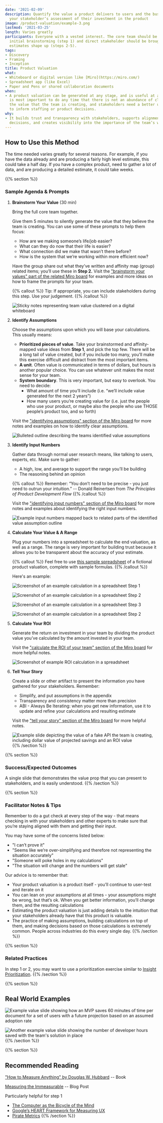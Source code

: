 ```yaml
---
date: '2021-02-09'
description: Quantify the value a product delivers to users and the business to support
  your stakeholder’s assessment of their investment in the product
image: /product-valuation/example-3.png
lastmod: '2021-03-25'
length: Varies greatly
participants: Everyone with a vested interest. The core team should be involved in
  initial brainstorming (step 1) and direct stakeholder should be brought along as
  estimates shape up (steps 2-5).
tags:
- Discovery
- Framing
- Inception
title: Product Valuation
what:
- Whiteboard or digital version like [Miro](https://miro.com/)
- Spreadsheet app (like Excel)
- Paper and Pens or shared collaboration documents
when:
- A product valuation can be generated at any stage, and is useful at any stage. It
  is most important to do any time that there is not an abundance of clarity into
  the value that the team is creating, and stakeholders need a better understanding
  to inform staffing or product decisions.
why:
- It builds trust and transparency with stakeholders, supports alignment on product
  decisions, and creates visibility into the importance of the team’s work.
---
```


## How to Use this Method
The time needed varies greatly for several reasons. For example, if you have the data already and are producing a fairly high level estimate, this could take a half day. If you have a complex product, need to gather a lot of data, and are producing a detailed estimate, it could take weeks.

{{% section %}}
### Sample Agenda & Prompts
1. **Brainstorm Your Value** (30 min)
        
   Bring the full core team together.

   Give them 5 minutes to silently generate the value that they believe the team is creating. You can use some of these prompts to help them focus:

   - How are we making someone’s life/job easier?
   - What can they do now that their life is easier?
   - What connection did we make that wasn’t there before?
   - How is the system that we’re working within more efficient now?

   Have the group share out what they’ve written and affinity map (group) related items; you’ll use these in **Step 2.** Visit the ["brainstorm your values" part of the related Miro board](https://miro.com/app/board/o9J_lNuKt0U=/?moveToWidget=3074457356234182070&cot=14) for examples and more ideas on how to frame the prompts for your team.

   {{% callout %}}
   Tip: If appropriate, you can include stakeholders during this step. Use your judgement.
   {{% /callout %}}
   
   ![Sticky notes representing team value clustered on a digital whiteboard](/images/practices/product-valuation/step-1.png)

1. **Identify Assumptions**

   Choose the assumptions upon which you will base your calculations. This usually means:
   - **Prioritized pieces of value**. Take your brainstormed and affinity-mapped value ideas from **Step 1**, and pick the top few. There will be a long tail of value created, but if you include too many, you’ll make this exercise difficult and distract from the most important items.
   - **A unit**. Often value is communicated in terms of dollars, but hours is another popular choice. You can use whatever unit makes the most sense for your team.
   - **System boundary**. This is very important, but easy to overlook. You need to decide:
     - What amount of time you’ll include (i.e. “we’ll include value generated for the next 2 years”)
     - How many users you’re creating value for (i.e. just the people who use your product, or maybe also the people who use THOSE people’s product too, and so forth)

   Visit the ["identifying assumptions" section of the Miro board](https://miro.com/app/board/o9J_lNuKt0U=/?moveToWidget=3074457356234182071&cot=14) for more notes and examples on how to identify clear assumptions.

   ![Bulleted outline describing the teams identified value assumptions](/images/practices/product-valuation/step-2.png)

1. **Identify Input Numbers**

   Gather data through normal user research means, like talking to users, experts, etc. Make sure to gather:
   
   - A high, low, and average to support the range you’ll be building
   - The reasoning behind an opinion

   {{% callout %}}
   Remember: “You don’t need to be precise - you just need to outrun your intuition.” -- Donald Reinertsen from *The Principles of Product Development Flow*
   {{% /callout %}}

   Visit the ["identifying input numbers" section of the Miro board](https://miro.com/app/board/o9J_lNuKt0U=/?moveToWidget=3074457356234182072&cot=14) for more notes and examples about identifying the right input numbers.

   ![Example input numbers mapped back to related parts of the identified value assumption outline](/images/practices/product-valuation/step-3.png)

1. **Calculate Your Value & A Range**

   Plug your numbers into a spreadsheet to calculate the end valuation, as well as a range. The range is very important for building trust because it allows you to be transparent about the accuracy of your estimate.
   
   {{% callout %}}
   Feel free to use [this sample spreadsheet](/files/PM-onomics-Examples.xlsx) of a fictional product valuation, complete with sample formulas.
   {{% /callout %}} 
   
   Here's an example:
  
   ![Screenshot of an example calculation in a spreadsheet Step 1](/images/practices/product-valuation/api1.png)
   
   ![Screenshot of an example calculation in a spreadsheet Step 2](/images/practices/product-valuation/api2.png)
   
   ![Screenshot of an example calculation in a spreadsheet Step 3](/images/practices/product-valuation/api3.png)
   
   ![Screenshot of an example calculation in a spreadsheet Step 2](/images/practices/product-valuation/step-4.png)

1. **Calculate Your ROI**

   Generate the return on investment in your team by dividing the product value you’ve calculated by the amount invested in your team.

   Visit the ["calculate the ROI of your team" section of the Miro board](https://miro.com/app/board/o9J_lNuKt0U=/?moveToWidget=3074457356234182074&cot=14) for more helpful notes.

   ![Screenshot of example ROI calculation in a spreadsheet](/images/practices/product-valuation/step-5.png)

1. **Tell Your Story**

   Create a slide or other artifact to present the information you have gathered for your stakeholders. Remember:
   - Simplify, and put assumptions in the appendix
   - Transparency and consistency matter more than precision
   - ABI - Always Be Iterating: when you get new information,  use it to update and refine your calculations and resulting estimate

   Visit the ["tell your story" section of the Miro board](https://miro.com/app/board/o9J_lNuKt0U=/?moveToWidget=3074457356234182075&cot=14) for more helpful notes. 

   ![Example slide depicting the value of a fake API the team is creating, including dollar value of projected savings and an ROI value](/images/practices/product-valuation/step-6.png)
{{% /section %}}

{{% section %}}
### Success/Expected Outcomes
A single slide that demonstrates the value prop that you can present to stakeholders, and is easily understood.
{{% /section %}}

{{% section %}}
### Facilitator Notes & Tips

Remember to do a gut check at every step of the way - that means checking in with your stakeholders and other experts to make sure that you’re staying aligned with them and getting their input.

You may have some of the concerns listed below:

- "I can’t prove it"
- "Seems like we’re over-simplifying and therefore not representing the situation accurately"
- "Someone will poke holes in my calculations"
- "The situation will change and the numbers will get stale"

Our advice is to remember that:

- Your product valuation is a product itself - you’ll continue to user-test and iterate on it
- You can lean on your assumptions at all times - your assumptions might be wrong, but that’s ok. When you get better information, you’ll change them, and the resulting calculations
- Estimating the product valuation is just adding details to the intuition that your stakeholders already have that this product is valuable.
- The practice of making assumptions, building calculations on top of them, and making decisions based on those calculations is extremely common. People across industries do this every single day.
{{% /section %}}

{{% section %}}
### Related Practices

In step 1 or 2, you may want to use a prioritization exercise similar to [Insight Prioritization](/practices/insight-prioritization).
{{% /section %}}

{{% section %}}
## Real World Examples

![Example value slide showing how an MVP saves 60 minutes of time per document for a set of users with a future projection based on an assumed adoption rate](/images/practices/product-valuation/example-1.png)

![Another example value slide showing the number of developer hours saved with the team's solution in place](/images/practices/product-valuation/example-2.png)
{{% /section %}}

{{% section %}}
## Recommended Reading

["How to Measure Anything" by Douglas W. Hubbard](https://www.howtomeasureanything.com/) -- Book

[Measuring the Immeasurable](/blog/measuring-the-immeasurable) -- Blog Post


Particularly helpful for step 1
- <a href="https://www.brainpickings.org/2011/12/21/steve-jobs-bicycle-for-the-mind-1990/" target="_blank">The Computer as the Bicycle of the Mind</a>
- <a href="https://www.interaction-design.org/literature/article/google-s-heart-framework-for-measuring-ux" target="_blank">Google’s HEART Framework for Measuring UX</a>
- <a href="https://medium.com/@ms.mbalke/aarrr-framework-metrics-that-let-your-startup-sound-like-a-pirate-ship-e91d4082994b" target="_blank">Pirate Metrics</a>
{{% /section %}}